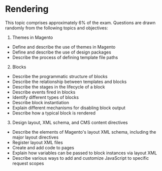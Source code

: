 # Rendering

This topic comprises approximately 6% of the exam. Questions are drawn randomly from the following topics and objectives:

1. Themes in Magento
  * Define and describe the use of themes in Magento
  * Define and describe the use of design packages
  * Describe the process of defining template file paths
2. Blocks
  * Describe the programmatic structure of blocks
  * Describe the relationship between templates and blocks
  * Describe the stages in the lifecycle of a block
  * Describe events fired in blocks
  * Identify different types of blocks
  * Describe block instantiation
  * Explain different mechanisms for disabling block output
  * Describe how a typical block is rendered
3. Design layout, XML schema, and CMS content directives
  * Describe the elements of Magento's layout XML schema, including the major layout
directives
  * Register layout XML files
  * Create and add code to pages
  * Explain how variables can be passed to block instances via layout XML
  * Describe various ways to add and customize JavaScript to specific request scopes
